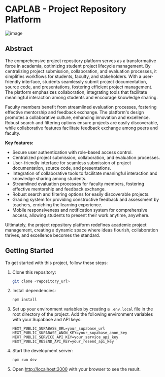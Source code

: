 # CAPLAB - Project Repository Platform


![image](https://github.com/rahuldivyansh/caplab/assets/68949544/c1d5ceaf-fb85-4f1a-b9f9-2998a55f365d)


## Abstract

The comprehensive project repository platform serves as a transformative force in academia, optimizing student project lifecycle management. By centralizing project submission, collaboration, and evaluation processes, it simplifies workflows for students, faculty, and stakeholders. With a user-friendly interface, students seamlessly submit project documentation, source code, and presentations, fostering efficient project management. The platform emphasizes collaboration, integrating tools that facilitate meaningful interaction among students and encourage knowledge sharing.

Faculty members benefit from streamlined evaluation processes, fostering effective mentorship and feedback exchange. The platform's design promotes a collaborative culture, enhancing innovation and excellence. Robust search and filtering options ensure projects are easily discoverable, while collaborative features facilitate feedback exchange among peers and faculty.

**Key features:**

- Secure user authentication with role-based access control.
- Centralized project submission, collaboration, and evaluation processes.
- User-friendly interface for seamless submission of project documentation, source code, and presentations.
- Integration of collaborative tools to facilitate meaningful interaction and knowledge sharing among students.
- Streamlined evaluation processes for faculty members, fostering effective mentorship and feedback exchange.
- Robust search and filtering options for easily discoverable projects.
- Grading system for providing constructive feedback and assessment by teachers, enriching the learning experience.
- Mobile responsiveness and notification system for comprehensive access, allowing students to present their work anytime, anywhere.
  
Ultimately, the project repository platform redefines academic project management, creating a dynamic space where ideas flourish, collaboration thrives, and excellence becomes the standard.

## Getting Started

To get started with this project, follow these steps:

1. Clone this repository:

    ```bash
    git clone <repository_url>
    ```

2. Install dependencies:

    ```bash
    npm install
    ```

3. Set up your environment variables by creating a `.env.local` file in the root directory of the project. Add the following environment variables with your Supabase and API keys:

    ```plaintext
    NEXT_PUBLIC_SUPABASE_URL=your_supabase_url
    NEXT_PUBLIC_SUPABASE_ANON_KEY=your_supabase_anon_key
    NEXT_PUBLIC_SERVICE_API_KEY=your_service_api_key
    NEXT_PUBLIC_RESEND_API_KEY=your_resend_api_key
    ```

4. Start the development server:

    ```bash
    npm run dev
    ```

5. Open [http://localhost:3000](http://localhost:3000) with your browser to see the result.
